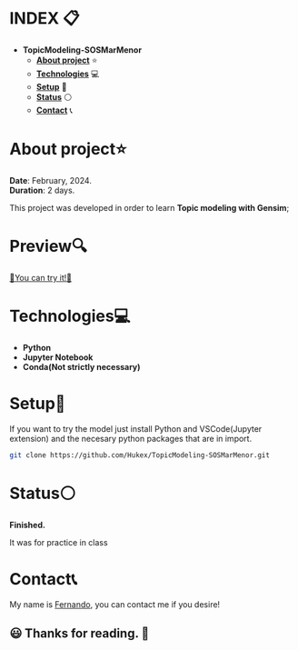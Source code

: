 # INDEX 📋

* **TopicModeling-SOSMarMenor**  
  + [**About project**](#about-project) ⭐
  + [**Technologies**](#technologies) 💻
  + [**Setup**](#setup) 🔧
  + [**Status**](#status) ⚪
  + [**Contact**](#contact) 📞

# About project⭐

**Date**: February, 2024.   
**Duration**: 2 days.

This project was developed in order to learn **Topic modeling with Gensim**; 

# Preview🔍

[💠You can try it!💠](https://github.com/Hukex/TopicModeling-SOSMarMenor/blob/main/TopicModeling-SOSMarMenor.ipynb)

# Technologies💻

* **Python**
* **Jupyter Notebook**
* **Conda(Not strictly necessary)**

# Setup🔧

If you want to try the model just install Python and VSCode(Jupyter extension) and the necesary python packages that are in import.

``` bash
git clone https://github.com/Hukex/TopicModeling-SOSMarMenor.git
```

# Status⚪

**Finished.**

It was for practice in class

# Contact📞

My name is [Fernando](https://www.linkedin.com/in/fevm/), you can contact me if you desire!

## 😃 Thanks for reading. 👋
